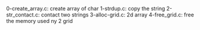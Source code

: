 0-create_array.c: create array of char
1-strdup.c: copy the string
2-str_contact.c: contact two strings
3-alloc-grid.c: 2d array
4-free_grid.c: free the memory used ny 2 grid
